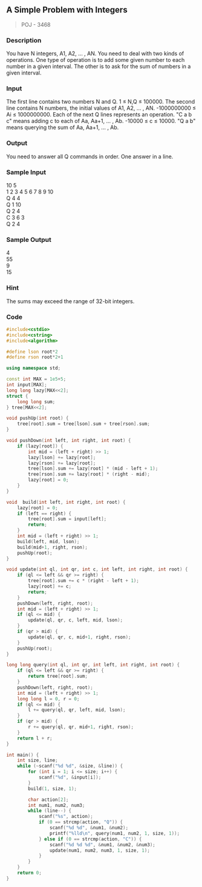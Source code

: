 ## A Simple Problem with Integers 
> POJ - 3468

### Description
You have N integers, A1, A2, ... , AN. You need to deal with two kinds of operations. One type of operation is to add some given number to each number in a given interval. The other is to ask for the sum of numbers in a given interval.

### Input
The first line contains two numbers N and Q. 1 ≤ N,Q ≤ 100000.
The second line contains N numbers, the initial values of A1, A2, ... , AN. -1000000000 ≤ Ai ≤ 1000000000.
Each of the next Q lines represents an operation.
"C a b c" means adding c to each of Aa, Aa+1, ... , Ab. -10000 ≤ c ≤ 10000.
"Q a b" means querying the sum of Aa, Aa+1, ... , Ab.

### Output
You need to answer all Q commands in order. One answer in a line.

### Sample Input
10 5  
1 2 3 4 5 6 7 8 9 10  
Q 4 4  
Q 1 10  
Q 2 4  
C 3 6 3  
Q 2 4  

### Sample Output
4  
55  
9  
15  

### Hint
The sums may exceed the range of 32-bit integers.

### Code
```cpp
#include<cstdio>
#include<cstring>
#include<algorithm>

#define lson root*2
#define rson root*2+1

using namespace std;

const int MAX = 1e5+5;
int input[MAX];
long long lazy[MAX<<2];
struct {
    long long sum;
} tree[MAX<<2];

void pushUp(int root) {
    tree[root].sum = tree[lson].sum + tree[rson].sum;
}

void pushDown(int left, int right, int root) {
    if (lazy[root]) {
        int mid = (left + right) >> 1;
        lazy[lson] += lazy[root];
        lazy[rson] += lazy[root];
        tree[lson].sum += lazy[root] * (mid - left + 1);
        tree[rson].sum += lazy[root] * (right - mid);
        lazy[root] = 0; 
    }
}

void  build(int left, int right, int root) {
    lazy[root] = 0;
    if (left == right) {
        tree[root].sum = input[left];
        return; 
    }
    int mid = (left + right) >> 1;
    build(left, mid, lson);
    build(mid+1, right, rson);
    pushUp(root);
}

void update(int ql, int qr, int c, int left, int right, int root) {
    if (ql <= left && qr >= right) {
        tree[root].sum += c * (right - left + 1);
        lazy[root] += c;
        return;
    }
    pushDown(left, right, root);
    int mid = (left + right) >> 1;
    if (ql <= mid) {
        update(ql, qr, c, left, mid, lson);
    }
    if (qr > mid) {
        update(ql, qr, c, mid+1, right, rson);
    }
    pushUp(root);
}

long long query(int ql, int qr, int left, int right, int root) {
    if (ql <= left && qr >= right) {
        return tree[root].sum;
    }
    pushDown(left, right, root);
    int mid = (left + right) >> 1;
    long long l = 0, r = 0;
    if (ql <= mid) {
        l += query(ql, qr, left, mid, lson);
    }
    if (qr > mid) {
        r += query(ql, qr, mid+1, right, rson);
    }
    return l + r;
}

int main() {
    int size, line;
    while (~scanf("%d %d", &size, &line)) {
        for (int i = 1; i <= size; i++) {
            scanf("%d", &input[i]);
        }
        build(1, size, 1);

        char action[2];
        int num1, num2, num3;
        while (line--) {
            scanf("%s", action);
            if (0 == strcmp(action, "Q")) {
                scanf("%d %d", &num1, &num2);
                printf("%lld\n", query(num1, num2, 1, size, 1));
            } else if (0 == strcmp(action, "C")) {
                scanf("%d %d %d", &num1, &num2, &num3);
                update(num1, num2, num3, 1, size, 1);
            }
        }
    }
    return 0;
}
```